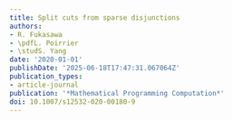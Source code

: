 ```yaml
---
title: Split cuts from sparse disjunctions
authors:
- R. Fukasawa
- \pdfL. Poirrier
- \studS. Yang
date: '2020-01-01'
publishDate: '2025-06-18T17:47:31.067064Z'
publication_types:
- article-journal
publication: '*Mathematical Programming Computation*'
doi: 10.1007/s12532-020-00180-9
---
```

